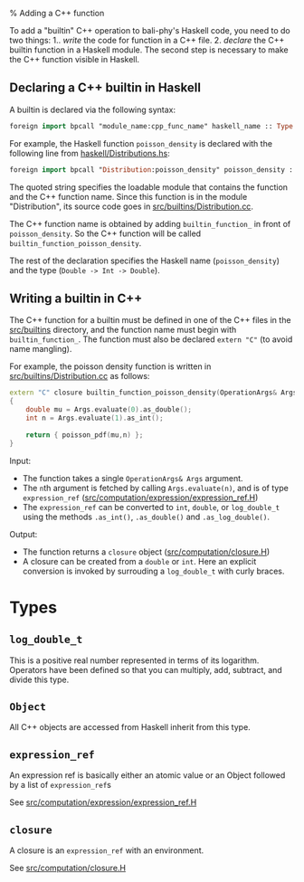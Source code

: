 % Adding a C++ function

To add a "builtin" C++ operation to bali-phy's Haskell code, you need to do two things:
1.. *write* the code for function in a C++ file.
2. *declare* the C++ builtin function in a Haskell module.
The second step is necessary to make the C++ function visible in Haskell.

## Declaring a C++ builtin in Haskell

A builtin is declared via the following syntax:

``` Haskell
foreign import bpcall "module_name:cpp_func_name" haskell_name :: Type
```

For example, the Haskell function `poisson_density` is declared with the following line from [haskell/Distributions.hs](https://github.com/bredelings/BAli-Phy/blob/master/haskell/Distributions.hs):

``` Haskell
foreign import bpcall "Distribution:poisson_density" poisson_density :: Double -> Int -> LogDouble
```

The quoted string specifies the loadable module that contains the function and the C++ function name.
Since this function is in the module "Distribution", its source code goes in [src/builtins/Distribution.cc](https://github.com/bredelings/BAli-Phy/blob/master/src/builtins/Distribution.cc).

The C++ function name is obtained by adding `builtin_function_` in front of `poisson_density`.
So the C++ function will be called `builtin_function_poisson_density`.

The rest of the declaration specifies the Haskell name (`poisson_density`) and the type (`Double -> Int -> Double`).

## Writing a builtin in C++

The C++ function for a builtin must be defined in one of the C++ files in the [src/builtins](https://github.com/bredelings/BAli-Phy/blob/master/src/builtins) directory, and the function name must begin with `builtin_function_`.  The function must also be declared `extern "C"` (to avoid name mangling).

For example, the poisson density function is written in [src/builtins/Distribution.cc](https://github.com/bredelings/BAli-Phy/blob/master/src/builtins/Distribution.cc) as follows:

``` C++
extern "C" closure builtin_function_poisson_density(OperationArgs& Args)
{
    double mu = Args.evaluate(0).as_double();
    int n = Args.evaluate(1).as_int();
  
    return { poisson_pdf(mu,n) };
}
```

Input:

* The function takes a single `OperationArgs& Args` argument.
* The `n`th argument is fetched by calling `Args.evaluate(n)`, and is of type `expression_ref` ([src/computation/expression/expression_ref.H](https://github.com/bredelings/BAli-Phy/blob/master/src/computation/expression/expression_ref.H))
* The `expression_ref` can be converted to `int`, `double`, or `log_double_t` using the methods `.as_int()`, `.as_double()` and `.as_log_double()`.

Output:

* The function returns a `closure` object ([src/computation/closure.H](https://github.com/bredelings/BAli-Phy/blob/master/src/computation/closure.H))
* A closure can be created from a `double` or `int`.  Here an explicit conversion is invoked by surrouding a `log_double_t` with curly braces.

# Types

## `log_double_t`
This is a positive real number represented in terms of its logarithm.  Operators have been defined so that you can multiply, add, subtract, and divide this type.

## `Object`
All C++ objects are accessed from Haskell inherit from this type.

## `expression_ref`
An expression ref is basically either an atomic value or an Object followed by a list of `expression_ref`s

See [src/computation/expression/expression_ref.H](https://github.com/bredelings/BAli-Phy/blob/master/src/computation/expression/expression_ref.H)

## `closure`
A closure is an `expression_ref` with an environment.

See [src/computation/closure.H](https://github.com/bredelings/BAli-Phy/blob/master/src/computation/closure.H)

